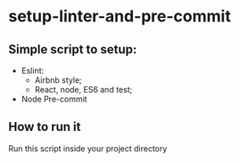 # setup-linter-and-pre-commit
## Simple script to setup:
- Eslint:
	- Airbnb style;
	- React, node, ES6 and test;
- Node Pre-commit

## How to run it
Run this script inside your project directory
